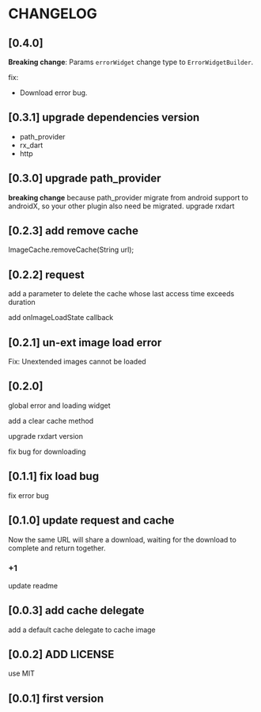 # CHANGELOG

## [0.4.0]

**Breaking change**:
Params `errorWidget` change type to `ErrorWidgetBuilder`.

fix:

- Download error bug.

## [0.3.1] upgrade dependencies version

- path_provider
- rx_dart
- http

## [0.3.0] upgrade path_provider

**breaking change**
because path_provider migrate from android support to androidX, so your other plugin also need be migrated.
upgrade rxdart

## [0.2.3] add remove cache

ImageCache.removeCache(String url);

## [0.2.2] request

add a parameter to delete the cache whose last access time exceeds duration

add onImageLoadState callback

## [0.2.1] un-ext image load error

Fix: Unextended images cannot be loaded

## [0.2.0]

global error and loading widget

add a clear cache method

upgrade rxdart version

fix bug for downloading

## [0.1.1] fix load bug

fix error bug

## [0.1.0] update request and cache

Now the same URL will share a download, waiting for the download to complete and return together.

### +1

update readme

## [0.0.3] add cache delegate

add a default cache delegate to cache image

## [0.0.2] ADD LICENSE

use MIT

## [0.0.1] first version
